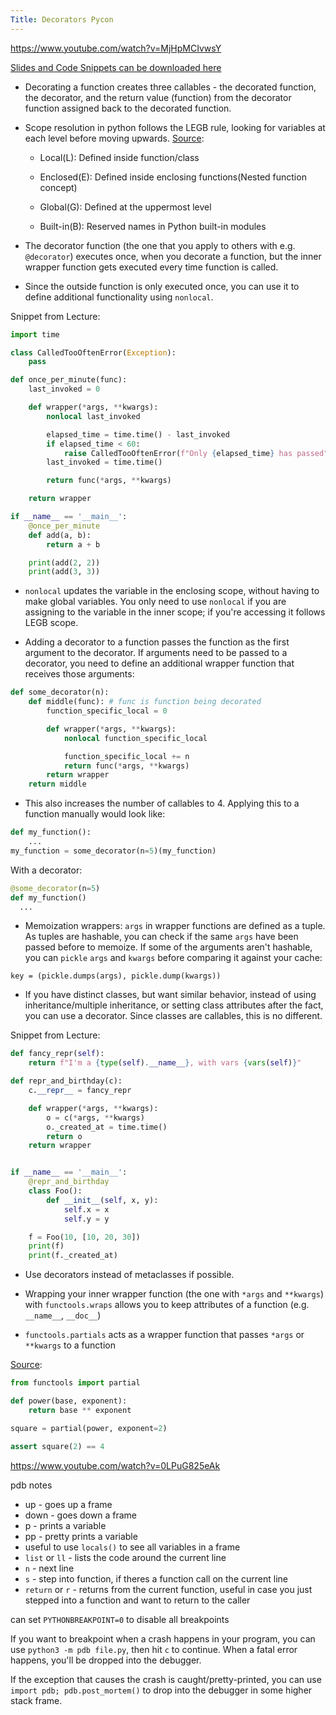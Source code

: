 ```yaml
---
Title: Decorators Pycon
---
```


<https://www.youtube.com/watch?v=MjHpMCIvwsY>

[Slides and Code Snippets can be downloaded here](https://lerner.co.il/wp-content/uploads/2019/05/practical-decorators.zip)

- Decorating a function creates three callables - the decorated function, the decorator, and the return value (function) from the decorator function assigned back to the decorated function.
- Scope resolution in python follows the LEGB rule, looking for variables at each level before moving upwards. [Source](https://www.geeksforgeeks.org/scope-resolution-in-python-legb-rule/):

  - Local(L): Defined inside function/class

  - Enclosed(E): Defined inside enclosing functions(Nested function concept)

  - Global(G): Defined at the uppermost level

  - Built-in(B): Reserved names in Python built-in modules

- The decorator function (the one that you apply to others with e.g. `@decorator`) executes once, when you decorate a function, but the inner wrapper function gets executed every time function is called.

- Since the outside function is only executed once, you can use it to define additional functionality using `nonlocal`.

Snippet from Lecture:

```python
import time

class CalledTooOftenError(Exception):
    pass

def once_per_minute(func):
    last_invoked = 0

    def wrapper(*args, **kwargs):
        nonlocal last_invoked

        elapsed_time = time.time() - last_invoked
        if elapsed_time < 60:
            raise CalledTooOftenError(f"Only {elapsed_time} has passed")
        last_invoked = time.time()

        return func(*args, **kwargs)

    return wrapper

if __name__ == '__main__':
    @once_per_minute
    def add(a, b):
        return a + b

    print(add(2, 2))
    print(add(3, 3))
```

- `nonlocal` updates the variable in the enclosing scope, without having to make global variables. You only need to use `nonlocal` if you are assigning to the variable in the inner scope; if you're accessing it follows LEGB scope.

- Adding a decorator to a function passes the function as the first argument to the decorator. If arguments need to be passed to a decorator, you need to define an additional wrapper function that receives those arguments:

```python
def some_decorator(n):
    def middle(func): # func is function being decorated
        function_specific_local = 0

        def wrapper(*args, **kwargs):
            nonlocal function_specific_local

            function_specific_local += n
            return func(*args, **kwargs)
        return wrapper
    return middle

```

- This also increases the number of callables to 4. Applying this to a function manually would look like:

```python
def my_function():
    ...
my_function = some_decorator(n=5)(my_function)
```

With a decorator:

```python
@some_decorator(n=5)
def my_function()
  ...
```

- Memoization wrappers: `args` in wrapper functions are defined as a tuple. As tuples are hashable, you can check if the same `args` have been passed before to memoize. If some of the arguments aren't hashable, you can `pickle` `args` and `kwargs` before comparing it against your cache:

`key = (pickle.dumps(args), pickle.dump(kwargs))`

- If you have distinct classes, but want similar behavior, instead of using inheritance/multiple inheritance, or setting class attributes after the fact, you can use a decorator. Since classes are callables, this is no different.

Snippet from Lecture:

```python
def fancy_repr(self):
    return f"I'm a {type(self).__name__}, with vars {vars(self)}"

def repr_and_birthday(c):
    c.__repr__ = fancy_repr

    def wrapper(*args, **kwargs):
        o = c(*args, **kwargs)
        o._created_at = time.time()
        return o
    return wrapper


if __name__ == '__main__':
    @repr_and_birthday
    class Foo():
        def __init__(self, x, y):
            self.x = x
            self.y = y

    f = Foo(10, [10, 20, 30])
    print(f)
    print(f._created_at)
```

- Use decorators instead of metaclasses if possible.

- Wrapping your inner wrapper function (the one with `*args` and `**kwargs`) with `functools.wraps` allows you to keep attributes of a function (e.g. `__name__`, `__doc__`)

- `functools.partials` acts as a wrapper function that passes `*args` or `**kwargs` to a function

[Source](https://www.pydanny.com/python-partials-are-fun.html):

```python
from functools import partial

def power(base, exponent):
    return base ** exponent

square = partial(power, exponent=2)

assert square(2) == 4
```

<https://www.youtube.com/watch?v=0LPuG825eAk>

pdb notes

- up - goes up a frame
- down - goes down a frame
- p - prints a variable
- pp - pretty prints a variable
- useful to use `locals()` to see all variables in a frame
- `list` or `ll` - lists the code around the current line
- `n` - next line
- `s` - step into function, if theres a function call on the current line
- `return` or `r` - returns from the current function, useful in case you just stepped into a function and want to return to the caller

can set `PYTHONBREAKPOINT=0` to disable all breakpoints

If you want to breakpoint when a crash happens in your program, you can use `python3 -m pdb file.py`, then hit `c` to continue. When a fatal error happens, you'll be dropped into the debugger.

If the exception that causes the crash is caught/pretty-printed, you can use `import pdb; pdb.post_mortem()` to drop into the debugger in some higher stack frame.
